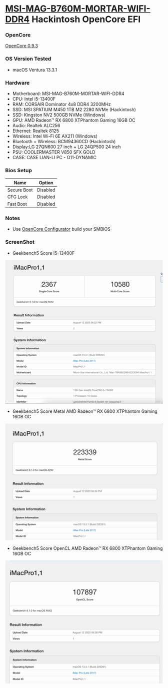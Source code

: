 # [MSI-MAG-B760M-MORTAR-WIFI-DDR4](https://www.msi.com/Motherboard/MAG-B760M-MORTAR-WIFI-DDR4) Hackintosh OpenCore EFI

### OpenCore

[OpenCore 0.9.3](https://github.com/acidanthera/OpenCorePkg)

### OS Version Tested

- macOS Ventura 13.3.1

### Hardware

- Motherboard: MSI-MAG-B760M-MORTAR-WIFI-DDR4
- CPU: Intel i5-13400F
- RAM: CORSAIR Dominator 4x8 DDR4 3200MHz
- SSD: MSI SPATIUM M450 1TB M2 2280 NVMe (Hackintosh)
- SSD: Kingston NV2 500GB NVMe (Windows)
- GPU: AMD Radeon™ RX 6800 XTPhantom Gaming 16GB OC
- Audio: Realtek ALC256
- Ethernet: Realtek 8125
- Wireless: Intel Wi-Fi 6E AX211 (Windows)
- Bluetooth + Wireless: BCM94360CD (Hackintosh)
- Display:LG 27QN600 27 inch + LG 24QP500 24 inch
- PSU: COOLERMASTER V850 SFX GOLD
- CASE: CASE LIAN-LI PC - O11-DYNAMIC 

### Bios Setup

| Name        | Option   |
|-------------|----------|
| Secure Boot | Disabled |
| CFG Lock    | Disabled |
| Fast Boot   | Disabled |

### Notes

- Use [OpenCore Configurator](https://mackie100projects.altervista.org/opencore-configurator/) build your SMBIOS

### ScreenShot

- Geekbench5 Score i5-13400F

![image](ScreenShot/CPU.png)

- Geekbench5 Score Metal AMD Radeon™ RX 6800 XTPhantom Gaming 16GB OC

![image](ScreenShot/Metal.png)

- Geekbench5 Score OpenCL AMD Radeon™ RX 6800 XTPhantom Gaming 16GB OC

![image](ScreenShot/OpenCL.png)